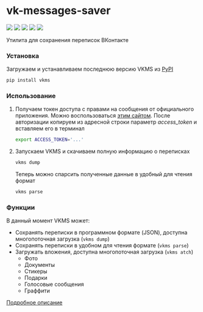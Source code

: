 # vk-messages-saver

![](https://img.shields.io/maintenance/yes/2022?style=flat-square)
![](https://img.shields.io/github/v/release/YariKartoshe4ka/vk-messages-saver?style=flat-square)
![](https://img.shields.io/static/v1?label=API&message=5.131&color=a938e4&labelColor=000000&logo=vk&style=flat-square)
![](https://img.shields.io/pypi/pyversions/vkms?style=flat-square)
![](https://img.shields.io/codacy/grade/7d64b70fa82f4aac9e61ae88d6d9a2b2?style=flat-square)

Утилита для сохранения переписок ВКонтакте


### Установка

Загружаем и устанавливаем последнюю версию VKMS из [PyPI](https://pypi.org/project/vkms/)

```bash
pip install vkms
```


### Использование

1. Получаем токен доступа с правами на сообщения от официального приложения. Можно воспользоваться [этим сайтом](https://vkhost.github.io/). После авторизации копируем из адресной строки параметр *access_token* и вставляем его в терминал

    ```bash
    export ACCESS_TOKEN='...'
    ```

2. Запускаем VKMS и скачиваем полную информацию о переписках

    ```bash
    vkms dump
    ```

    Теперь можно спарсить полученные данные в удобный для чтения формат

    ```bash
    vkms parse
    ```


### Функции

В данный момент VKMS может:

- Сохранять переписки в программном формате (JSON), доступна многопоточная загрузка (`vkms dump`)
- Сохранять переписки в удобном для чтения формате (`vkms parse`)
- Загружать вложения, доступна многопоточная загрузка (`vkms atch`)
    - Фото
    - Документы
    - Стикеры
    - Подарки
    - Голосовые сообщения
    - Граффити

[Подробное описание](docs/DOCS.md)
